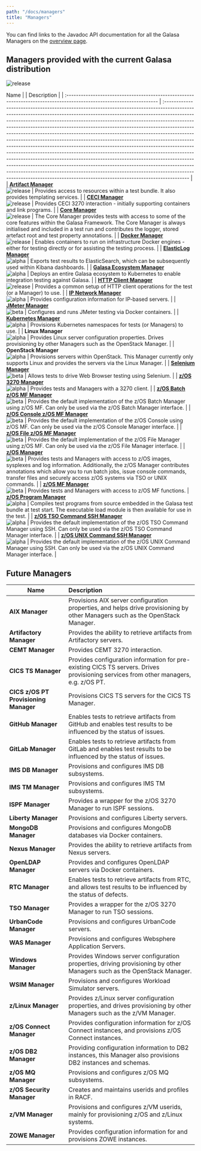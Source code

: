 ```yaml
---
path: "/docs/managers"
title: "Managers"
---
```


You can find links to the Javadoc API documentation for all the Galasa Managers on the [overview page](https://javadoc.galasa.dev/).<br>

## Managers provided with the current Galasa distribution
![release](../../images/key1.svg)

 Name   |                                                                                                               | Description                                                                                                                                                                                                                                                                                                                                                                                                                                                                                                                                                                                                                                                                                                                                                                                                                                                                                                                                                                         |
| :-------------------------------------------------------------------------------------------------------------------- | :---------------------------------------------------------------------------------------------------------------------------------------------------------------------------------------------------------------------------------------------------------------------------------------------------------------------------------------------------------------------------------------------------------------------------------------------------------------------------------------------------------------------------------------------------------------------------------------------------------------------------------------------------------------------------------------------------------------------------------------------------------------------------------------------------------------------------------------------------------------------------------------------------------------------------------------------------------------------------------- |
| **[Artifact Manager](/docs/managers/artifact-manager)**<br> ![release](../../images/release.svg)                      | Provides access to resources within a test bundle. It also provides templating services.                                                                                                                                                                                                                                                                                                                                                                                                                                                                                                                                                                                                                                                                                                                                                                                                                                                                                            |
| **[CECI Manager](/docs/managers/cics-ts-ceci-manager)**<br> ![release](../../images/release.svg)                            | Provides CECI 3270 interaction - initially supporting containers and link programs.                                                                                                                                                                                                                                                                                                                                                                                                                                                                                                                                                                                                                                                                                                                                                                                                                                                                                                 |
| **[Core Manager](/docs/managers/core-manager)**<br> ![release](../../images/release.svg) | The Core Manager provides tests with access to some of the core features within the Galasa Framework. The Core Manager is always initialised and included in a test run and contributes the logger, stored artefact root and test property annotations.                                                                                                                                                                                                                                                                                                                                                                                                                                                                                                                                                                                                                                                                                                                                                                                                            |
| **[Docker Manager](/docs/managers/docker-manager)**<br> ![release](../../images/release.svg)                          | Enables containers to run on infrastructure Docker engines - either for testing directly or for assisting the testing process.                                                                                                                                                                                                                                                                                                                                                                                                                                                                                                                                                                                                                                                                                                                                                                                                                                                      |
| **[ElasticLog Manager](/docs/managers/elasticlog-manager)**<br> ![alpha](../../images/alpha.svg)                      | Exports test results to ElasticSearch, which can be subsequently used within Kibana dashboards.                                                                                                                                                                                                                                                                                                                                                                                                                                                                                                                                                                                                                                                                                                                                                                                                                                                                                     |
| **[Galasa Ecosystem Manager](/docs/managers/galasa-ecosystem-manager)**<br>![alpha](../../images/alpha.svg)           | Deploys an entire Galasa ecosystem to Kubernetes to enable integration testing against Galasa.                                                                                                                                                                                                                                                                                                                                                                                                                                                                                                                                                                                                                                                                                                                                                                                                                                                                                      |
| **[HTTP Client Manager](/docs/managers/http-client-manager)**<br> ![release](../../images/release.svg)                      | Provides a common setup of HTTP client operations for the test (or a Manager) to use.                                                                                                                                                                                                                                                                                                                                                                                                                                                                                                                                                                                                                                                                                                                                                                                                                                                                                               |
| **[IP Network Manager](/docs/managers/ipnetwork-manager)**<br> ![alpha](../../images/alpha.svg)                                                           | Provides configuration information for IP-based servers.                                                                                                                                                                                                                                                                                                                                                                                                                                                                                                                                                                                                                                                                                                                                                                                                                                                                                                                            |
| **[JMeter Manager](/docs/managers/jmeter-manager)**<br>![beta](../../images/beta.svg)                                 | Configures and runs JMeter testing via Docker containers.                                                                                                                                                                                                                                                                                                                                                                                                                                                                                                                                                                                                                                                                                                                                                                                                                                                                                                                           |
| **[Kubernetes Manager](/docs/managers/kubernetes-manager)**<br> ![alpha](../../images/alpha.svg)                      | Provisions Kubernetes namespaces for tests (or Managers) to use.                                                                                                                                                                                                                                                                                                                                                                                                                                                                                                                                                                                                                                                                                                                                                                                                                                                                                                                    |
| **Linux Manager**<br> ![alpha](../../images/alpha.svg)                                                                | Provides Linux server configuration properties. Drives provisioning by other Managers such as the OpenStack Manager.                                                                                                                                                                                                                                                                                                                                                                                                                                                                                                                                                                                                                                                                                                                                                                                                                                                                |
| **OpenStack Manager**<br> ![alpha](../../images/alpha.svg)                                                            | Provisions servers within OpenStack. This Manager currently only supports Linux and provides the servers via the Linux Manager.                                                                                                                                                                                                                                                                                                                                                                                                                                                                                                                                                                                                                                                                                                                                                                                                                                                     |
| **[Selenium Manager](/docs/managers/selenium-manager)**<br> ![beta](../../images/beta.svg)                            | Allows tests to drive Web Browser testing using Selenium.                                                                                                                                                                                                                                                                                                                                                                                                                                                                                                                                                                                                                                                                                                                                                                                                                                                                                                                           |
| **[z/OS 3270 Manager](/docs/managers/zos3270terminal-manager)**<br> ![alpha](../../images/alpha.svg)                                                            | Provides tests and Managers with a 3270 client.                                                                                                                                                                                                                                                                                                                                                                                                                                                                                                                                                                                                                                                                                                                                                                                                                                                                                                                                     |
| **[z/OS Batch z/OS MF Manager](/docs/managers/z-os-batch-z-os-mf-manager)**<br> ![beta](../../images/beta.svg)        | Provides the default implementation of the z/OS Batch Manager using z/OS MF. Can only be used via the z/OS Batch Manager interface.                                                                                                                                                                                                                                                                                                                                                                                                                                                                                                                                                                                                                                                                                                                                                                                                                                                 |
| **[z/OS Console z/OS MF Manager](/docs/managers/zos-console-zos-mf-manager)**<br> ![beta](../../images/beta.svg)      | Provides the default implementation of the z/OS Console using z/OS MF. Can only be used via the z/OS Console Manager interface.                                                                                                                                                                                                                                                                                                                                                                                                                                                                                                                                                                                                                                                                                                                                                                                                                                                     |
| **[z/OS File z/OS MF Manager](/docs/managers/zos-file-zos-mf-manager)**<br> ![beta](../../images/beta.svg)            | Provides the default implementation of the z/OS File Manager using z/OS MF. Can only be used via the z/OS File Manager interface.                                                                                                                                                                                                                                                                                                                                                                                                                                                                                                                                                                                                                                                                                                                                                                                                                                                   |
| **[z/OS Manager](/docs/managers/zos-manager)**<br> ![beta](../../images/beta.svg)                                     | Provides tests and Managers with access to z/OS images, sysplexes and log information. Additionally, the z/OS Manager contributes annotations which allow you to run batch jobs, issue console commands, transfer files and securely access z/OS systems via TSO or UNIX commands.   |
| **[z/OS MF Manager](/docs/managers/zos-mf-manager)**<br> ![beta](../../images/beta.svg)                               | Provides tests and Managers with access to z/OS MF functions.                                                                                                                                                                                                                                                                    | **[z/OS Program Manager](/docs/managers/zos-program-manager)**<br> ![alpha](../../images/alpha.svg)   | Compiles test programs from source embedded in the Galasa test bundle at test start. The executable load module is then available for use in the test.                                                                                                                                                                                                                                                                                                                                                                                                                                                                                                                                                                                  |
| **[z/OS TSO Command SSH Manager](/docs/managers/zos-tso-command-ssh-manager)**<br> ![alpha](../../images/alpha.svg)   | Provides the default implementation of the z/OS TSO Command Manager using SSH. Can only be used via the z/OS TSO Command Manager interface.                                                                                                                                                                                                                                                                                                                                                                                                                                                                                                                                                                                                                                                                                                                                                                                                                                         |
| **[z/OS UNIX Command SSH Manager](/docs/managers/zos-unix-command-ssh-manager)**<br> ![alpha](../../images/alpha.svg) | Provides the default implementation of the z/OS UNIX Command Manager using SSH. Can only be used via the z/OS UNIX Command Manager interface.                                                                                                                                                                                                                                                                                                                                                                                                                                                                                                                                                                                                                                                                                                                                                                                                                                       |



## Future Managers

| Name                                  | Description                                                                                                                          |
| ------------------------------------- | :----------------------------------------------------------------------------------------------------------------------------------- |
| **AIX Manager**                       | Provisions AIX server configuration properties, and helps drive provisioning by other Managers such as the OpenStack Manager.        |
| **Artifactory Manager**               | Provides the ability to retrieve artifacts from Artifactory servers.                                                                 |
| **CEMT Manager**                      | Provides CEMT 3270 interaction.                                                                                                      |
| **CICS TS Manager**                   | Provides configuration information for pre-existing CICS TS servers. Drives provisioning services from other managers, e.g. z/OS PT. |
| **CICS z/OS PT Provisioning Manager** | Provisions CICS TS servers for the CICS TS Manager.                                                                                  |
| **GitHub Manager**                    | Enables tests to retrieve artifacts from GitHub and enables test results to be influenced by the status of issues.                   |
| **GitLab Manager**                    | Enables tests to retrieve artifacts from GitLab and enables test results to be influenced by the status of issues.                   |
| **IMS DB Manager**                    | Provisions and configures IMS DB subsystems.                                                                                         |
| **IMS TM Manager**                    | Provisions and configures IMS TM subsystems.                                                                                         |
| **ISPF Manager**                      | Provides a wrapper for the z/OS 3270 Manager to run ISPF sessions.                                                                   |
| **Liberty Manager**                   | Provisions and configures Liberty servers.                                                                                           |
| **MongoDB Manager**                   | Provisions and configures MongoDB databases via Docker containers.                                                                   |
| **Nexus Manager**                     | Provides the ability to retrieve artifacts from Nexus servers.                                                                       |
| **OpenLDAP Manager**                  | Provides and configures OpenLDAP servers via Docker containers.                                                                      |
| **RTC Manager**                       | Enables tests to retrieve artifacts from RTC, and allows test results to be influenced by the status of defects.                     |
| **TSO Manager**                       | Provides a wrapper for the z/OS 3270 Manager to run TSO sessions.                                                                    |
| **UrbanCode Manager**                 | Provisions and configures UrbanCode servers.                                                                                         |
| **WAS Manager**                       | Provisions and configures Websphere Application Servers.                                                                             |
| **Windows Manager**                   | Provides Windows server configuration properties, driving provisioning by other Managers such as the OpenStack Manager.              |
| **WSIM Manager**                      | Provisions and configures Workload Simulator servers.                                                                                |
| **z/Linux Manager**                   | Provides z/Linux server configuration properties, and drives provisioning by other Managers such as the z/VM Manager.                |
| **z/OS Connect Manager**              | Provides configuration information for z/OS Connect instances, and provisions z/OS Connect instances.                                |
| **z/OS DB2 Manager**                  | Providing configuration information to DB2 instances, this Manager also provisions DB2 instances and schemas.                        |
| **z/OS MQ Manager**                   | Provisions and configures z/OS MQ subsystems.                                                                                        |
| **z/OS Security Manager**             | Creates and maintains userids and profiles in RACF.                                                                                  |
| **z/VM Manager**                      | Provisions and configures z/VM userids, mainly for provisioning z/OS and z/Linux systems.                                            |
| **ZOWE Manager**                      | Provides configuration information for and provisions ZOWE instances.                                                                |
